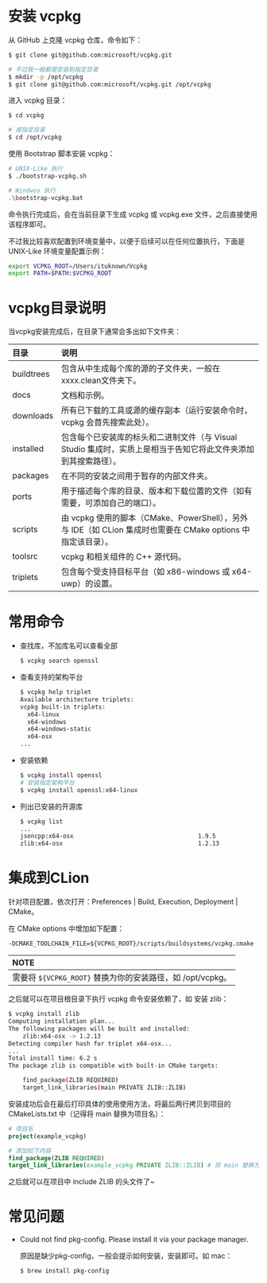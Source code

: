 # 安装 vcpkg

从 GitHub 上克隆 vcpkg 仓库，命令如下：

```bash
$ git clone git@github.com:microsoft/vcpkg.git

# 不过我一般都是安装到指定目录
$ mkdir -p /opt/vcpkg
$ git clone git@github.com:microsoft/vcpkg.git /opt/vcpkg
```

进入 vcpkg 目录：

```bash
$ cd vcpkg

# 或指定目录
$ cd /opt/vcpkg
```

使用 Bootstrap 脚本安装 vcpkg：

```bash
# UNIX-Like 执行
$ ./bootstrap-vcpkg.sh

# Windwos 执行
.\bootstrap-vcpkg.bat
```

命令执行完成后，会在当前目录下生成 vcpkg 或 vcpkg.exe 文件，之后直接使用该程序即可。

不过我比较喜欢配置到环境变量中，以便于后续可以在任何位置执行，下面是 UNIX-Like 环境变量配置示例：

```bash
export VCPKG_ROOT=/Users/ituknown/Vcpkg
export PATH=$PATH:$VCPKG_ROOT
```

# vcpkg目录说明

当vcpkg安装完成后，在目录下通常会多出如下文件夹：

| **目录**   | **说明**                                                     |
| :--------- | :----------------------------------------------------------- |
| buildtrees | 包含从中生成每个库的源的子文件夹，一般在xxxx.clean文件夹下。 |
| docs       | 文档和示例。                                                 |
| downloads  | 所有已下载的工具或源的缓存副本（运行安装命令时，vcpkg 会首先搜索此处）。 |
| installed  | 包含每个已安装库的标头和二进制文件（与 Visual Studio 集成时，实质上是相当于告知它将此文件夹添加到其搜索路径）。 |
| packages   | 在不同的安装之间用于暂存的内部文件夹。                       |
| ports      | 用于描述每个库的目录、版本和下载位置的文件（如有需要，可添加自己的端口）。 |
| scripts    | 由 vcpkg 使用的脚本（CMake、PowerShell），另外与 IDE（如 CLion 集成时也需要在 CMake options 中指定该目录）。 |
| toolsrc    | vcpkg 和相关组件的 C++ 源代码。                              |
| triplets   | 包含每个受支持目标平台（如 x86-windows 或 x64-uwp）的设置。  |

# 常用命令

- 查找库，不加库名可以查看全部

  ```bash
  $ vcpkg search openssl
  ```

- 查看支持的架构平台

  ```bash
  $ vcpkg help triplet
  Available architecture triplets:
  vcpkg built-in triplets:
    x64-linux
    x64-windows
    x64-windows-static
    x64-osx
  ...
  ```

- 安装依赖

  ```bash
  $ vcpkg install openssl
  # 安装指定架构平台
  $ vcpkg install openssl:x64-linux
  ```

- 列出已安装的开源库

  ```bash
  $ vcpkg list
  ...
  jsoncpp:x64-osx                                   1.9.5               jsoncpp is an implementation of a JSON
  zlib:x64-osx                                      1.2.13              A compression library
  ```



# 集成到CLion

针对项目配置，依次打开：Preferences | Build, Execution, Deployment | CMake。

在 CMake options 中增加如下配置：

```
-DCMAKE_TOOLCHAIN_FILE=${VCPKG_ROOT}/scripts/buildsystems/vcpkg.cmake
```

| **NOTE**                                                   |
| :--------------------------------------------------------- |
| 需要将 `${VCPKG_ROOT}` 替换为你的安装路径，如 /opt/vcpkg。 |

之后就可以在项目根目录下执行 vcpkg 命令安装依赖了，如 安装 zlib：

```bash
$ vcpkg install zlib
Computing installation plan...
The following packages will be built and installed:
    zlib:x64-osx -> 1.2.13
Detecting compiler hash for triplet x64-osx...
...
Total install time: 6.2 s
The package zlib is compatible with built-in CMake targets:

    find_package(ZLIB REQUIRED)
    target_link_libraries(main PRIVATE ZLIB::ZLIB)

```

安装成功后会在最后打印具体的使用使用方法，将最后两行拷贝到项目的  CMakeLists.txt 中（记得将 main 替换为项目名）：

```cmake
# 项目名
project(example_vcpkg)

# 添加如下内容
find_package(ZLIB REQUIRED)
target_link_libraries(example_vcpkg PRIVATE ZLIB::ZLIB) # 将 main 替换为 example_vcpkg
```

之后就可以在项目中 include ZLIB 的头文件了~



# 常见问题

- Could not find pkg-config.  Please install it via your package manager.

  原因是缺少pkg-config，一般会提示如何安装，安装即可。如 mac：

  ```bash
  $ brew install pkg-config
  ```



